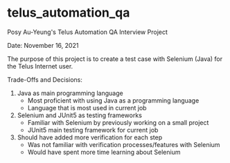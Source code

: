 # telus_automation_qa

Posy Au-Yeung's Telus Automation QA Interview Project

Date: November 16, 2021

The purpose of this project is to create a test case with Selenium (Java) for the Telus Internet user.

Trade-Offs and Decisions:
1. Java as main programming language
   - Most proficient with using Java as a programming language
   - Language that is most used in current job
2. Selenium and JUnit5 as testing frameworks
   - Familiar with Selenium by previously working on a small project
   - JUnit5 main testing framework for current job
3. Should have added more verification for each step
   - Was not familiar with verification processes/features with Selenium
   - Would have spent more time learning about Selenium